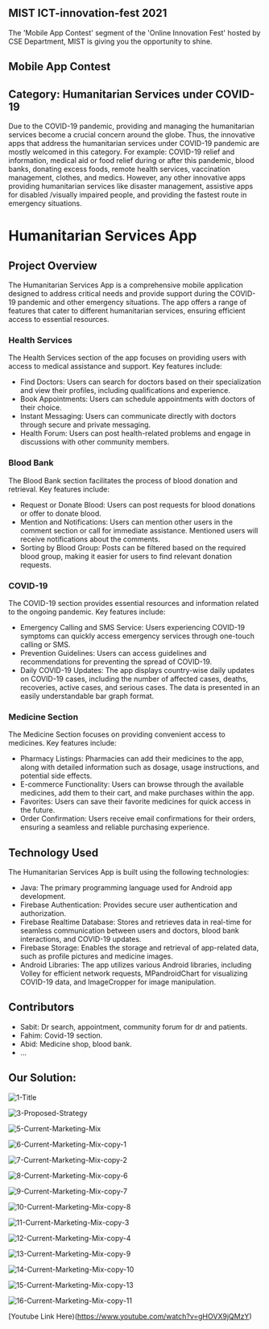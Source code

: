 ## MIST ICT-innovation-fest 2021
The 'Mobile App Contest' segment of the 'Online Innovation Fest' hosted by CSE Department, MIST is giving you the opportunity to shine.
## Mobile App Contest

## Category: Humanitarian Services under COVID-19
Due to the COVID-19 pandemic, providing and managing the humanitarian services become a crucial concern around the globe. Thus, the innovative apps that address the humanitarian services under COVID-19 pandemic are mostly welcomed in this category. For example: COVID-19 relief and information, medical aid or food relief during or after this pandemic, blood banks, donating excess foods, remote health services, vaccination management, clothes, and medics. However, any other innovative apps providing humanitarian services like disaster management, assistive apps for disabled /visually impaired people, and providing the fastest route in emergency situations.

# Humanitarian Services App

## Project Overview

The Humanitarian Services App is a comprehensive mobile application designed to address critical needs and provide support during the COVID-19 pandemic and other emergency situations. The app offers a range of features that cater to different humanitarian services, ensuring efficient access to essential resources.

### Health Services

The Health Services section of the app focuses on providing users with access to medical assistance and support. Key features include:

- Find Doctors: Users can search for doctors based on their specialization and view their profiles, including qualifications and experience.
- Book Appointments: Users can schedule appointments with doctors of their choice.
- Instant Messaging: Users can communicate directly with doctors through secure and private messaging.
- Health Forum: Users can post health-related problems and engage in discussions with other community members.

### Blood Bank

The Blood Bank section facilitates the process of blood donation and retrieval. Key features include:

- Request or Donate Blood: Users can post requests for blood donations or offer to donate blood.
- Mention and Notifications: Users can mention other users in the comment section or call for immediate assistance. Mentioned users will receive notifications about the comments.
- Sorting by Blood Group: Posts can be filtered based on the required blood group, making it easier for users to find relevant donation requests.

### COVID-19

The COVID-19 section provides essential resources and information related to the ongoing pandemic. Key features include:

- Emergency Calling and SMS Service: Users experiencing COVID-19 symptoms can quickly access emergency services through one-touch calling or SMS.
- Prevention Guidelines: Users can access guidelines and recommendations for preventing the spread of COVID-19.
- Daily COVID-19 Updates: The app displays country-wise daily updates on COVID-19 cases, including the number of affected cases, deaths, recoveries, active cases, and serious cases. The data is presented in an easily understandable bar graph format.

### Medicine Section

The Medicine Section focuses on providing convenient access to medicines. Key features include:

- Pharmacy Listings: Pharmacies can add their medicines to the app, along with detailed information such as dosage, usage instructions, and potential side effects.
- E-commerce Functionality: Users can browse through the available medicines, add them to their cart, and make purchases within the app.
- Favorites: Users can save their favorite medicines for quick access in the future.
- Order Confirmation: Users receive email confirmations for their orders, ensuring a seamless and reliable purchasing experience.

## Technology Used

The Humanitarian Services App is built using the following technologies:

- Java: The primary programming language used for Android app development.
- Firebase Authentication: Provides secure user authentication and authorization.
- Firebase Realtime Database: Stores and retrieves data in real-time for seamless communication between users and doctors, blood bank interactions, and COVID-19 updates.
- Firebase Storage: Enables the storage and retrieval of app-related data, such as profile pictures and medicine images.
- Android Libraries: The app utilizes various Android libraries, including Volley for efficient network requests, MPandroidChart for visualizing COVID-19 data, and ImageCropper for image manipulation.

## Contributors

- Sabit: Dr search, appointment, community forum for dr and patients.
- Fahim: Covid-19 section.
- Abid: Medicine shop, blood bank.
- ...



## Our Solution: 

![1-Title](https://user-images.githubusercontent.com/86300358/144703834-d5cb8c39-12bf-4fdc-b76e-a56a5c991ca1.jpg)

![3-Proposed-Strategy](https://user-images.githubusercontent.com/86300358/144703837-d9cb9c42-bf96-461c-a088-efea565f9495.jpg)

![5-Current-Marketing-Mix](https://user-images.githubusercontent.com/86300358/144703841-fecbe073-00fd-4558-a74d-bc2a81120375.jpg)

![6-Current-Marketing-Mix-copy-1](https://user-images.githubusercontent.com/86300358/144703842-43295e93-cea8-4855-8e1b-49fd95deaf50.jpg)

![7-Current-Marketing-Mix-copy-2](https://user-images.githubusercontent.com/86300358/144703844-4464bd10-e1e9-49c1-b573-b0f06acd4f69.jpg)

![8-Current-Marketing-Mix-copy-6](https://user-images.githubusercontent.com/86300358/144703847-1830a2a9-7546-4442-8fc5-ad6e24745f82.jpg)

![9-Current-Marketing-Mix-copy-7](https://user-images.githubusercontent.com/86300358/144703849-1395e441-8809-4fc8-a163-223ca9a2a2e7.jpg)

![10-Current-Marketing-Mix-copy-8](https://user-images.githubusercontent.com/86300358/144703853-bace525e-6e29-4774-8a7d-15648df4a54f.jpg)

![11-Current-Marketing-Mix-copy-3](https://user-images.githubusercontent.com/86300358/144703854-fc088c21-47d6-4a72-a25f-4ae19e6ff566.jpg)

![12-Current-Marketing-Mix-copy-4](https://user-images.githubusercontent.com/86300358/144703860-6fb0a636-dacc-4071-8ddc-da43b79f1b47.jpg)

![13-Current-Marketing-Mix-copy-9](https://user-images.githubusercontent.com/86300358/144703866-9b949975-3786-4934-8364-d6f0eec70af1.jpg)

![14-Current-Marketing-Mix-copy-10](https://user-images.githubusercontent.com/86300358/144703873-4a60b352-9716-4603-9130-8466fb19a08b.jpg)

![15-Current-Marketing-Mix-copy-13](https://user-images.githubusercontent.com/86300358/144703875-de35ffaf-536a-45d6-a5c9-9432b4efef26.jpg)

![16-Current-Marketing-Mix-copy-11](https://user-images.githubusercontent.com/86300358/144703878-9a8e6527-2021-406c-aa1b-c8f7fdb8e171.jpg)


[Youtube Link Here)(https://www.youtube.com/watch?v=gHOVX9jQMzY)

